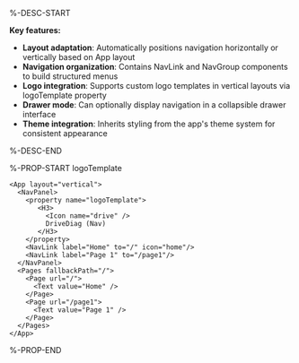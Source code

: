 %-DESC-START

**Key features:**

- **Layout adaptation**: Automatically positions navigation horizontally or vertically based on App layout
- **Navigation organization**: Contains NavLink and NavGroup components to build structured menus
- **Logo integration**: Supports custom logo templates in vertical layouts via logoTemplate property
- **Drawer mode**: Can optionally display navigation in a collapsible drawer interface
- **Theme integration**: Inherits styling from the app's theme system for consistent appearance

%-DESC-END

%-PROP-START logoTemplate

```xmlui-pg copy {3-8} display name="Example: logoTemplate" height={250}
<App layout="vertical">
  <NavPanel>
    <property name="logoTemplate">
       <H3>
         <Icon name="drive" />
         DriveDiag (Nav)
       </H3>
    </property>
    <NavLink label="Home" to="/" icon="home"/>
    <NavLink label="Page 1" to="/page1"/>
  </NavPanel>
  <Pages fallbackPath="/">
    <Page url="/">
      <Text value="Home" />
    </Page>
    <Page url="/page1">
      <Text value="Page 1" />
    </Page>
  </Pages>
</App>
```

%-PROP-END
